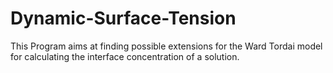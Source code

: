 # Dynamic-Surface-Tension
This Program aims at finding possible extensions for the Ward Tordai model for calculating the interface concentration of a solution.
